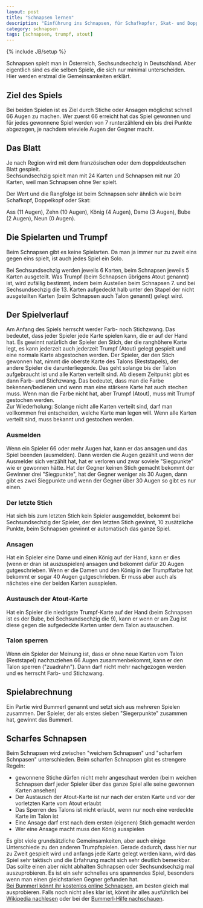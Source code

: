 ```yaml
---
layout: post
title: "Schnapsen lernen"
description: "Einführung ins Schnapsen, für Schafkopfer, Skat- und Doppelkopf-Spieler"
category: schnapsen
tags: [schnapsen, trumpf, atout]
---
```

{% include JB/setup %}

Schnapsen spielt man in Österreich, Sechsundsechzig in Deutschland. Aber eigentlich sind es die selben Spiele, die sich nur minimal unterscheiden. Hier werden erstmal die Gemeinsamkeiten erklärt.

## Ziel des Spiels

Bei beiden Spielen ist es Ziel durch Stiche oder Ansagen möglichst schnell 66 Augen zu machen. Wer zuerst 66 erreicht hat das Spiel gewonnen und für jedes gewonnene Spiel werden von 7 runterzählend ein bis drei Punkte abgezogen, je nachdem wieviele Augen der Gegner macht.

## Das Blatt

Je nach Region wird mit dem französischen oder dem doppeldeutschen Blatt gespielt.    
Sechsundsechzig spielt man mit 24 Karten und Schnapsen mit nur 20 Karten, weil man Schnapsen ohne 9er spielt.

Der Wert und die Rangfolge ist beim Schnapsen sehr ähnlich wie beim Schafkopf, Doppelkopf oder Skat:    

Ass (11 Augen), Zehn (10 Augen), König (4 Augen), Dame (3 Augen), Bube (2 Augen), Neun (0 Augen).

## Die Spielarten und Trumpf

Beim Schnapsen gibt es keine Spielarten. Da man ja immer nur zu zweit eins gegen eins spielt, ist auch jedes Spiel ein Solo.    

Bei Sechsundsechzig werden jeweils 6 Karten, beim Schnapsen jeweils 5 Karten ausgeteilt. Was Trumpf (beim Schnapsen übrigens Atout genannt) ist, wird zufällig bestimmt, indem beim Austeilen beim Schnapsen 7. und bei Sechsundsechzig die 13. Karten aufgedeckt halb unter den Stapel der nicht ausgeteilten Karten (beim Schnapsen auch Talon genannt) gelegt wird.

## Der Spielverlauf

Am Anfang des Spiels herrscht werder Farb- noch Stichzwang. Das bedeutet, dass jeder Spieler jede Karte spielen kann, die er auf der Hand hat. Es gewinnt natürlich der Spieler den Stich, der die ranghöhere Karte legt, es kann jederzeit auch jederzeit Trumpf (Atout) gelegt gespielt und eine normale Karte abgestochen werden.
Der Spieler, der den Stich gewonnen hat, nimmt die oberste Karte des Talons (Reststapels), der andere Spieler die darunterliegende. 
Das geht solange bis der Talon aufgebraucht ist und alle Karten verteilt sind. Ab diesem Zeitpunkt gibt es dann Farb- und Stichzwang. Das bedeutet, dass man die Farbe bekennen/bedienen und wenn man eine stärkere Karte hat auch stechen muss. Wenn man die Farbe nicht hat, aber Trumpf (Atout), muss mit Trumpf gestochen werden.     
Zur Wiederholung: Solange nicht alle Karten verteilt sind, darf man vollkommen frei entscheiden, welche Karte man legen will. Wenn alle Karten verteilt sind, muss bekannt und gestochen werden.

### Ausmelden

Wenn ein Spieler 66 oder mehr Augen hat, kann er das ansagen und das Spiel beenden (ausmelden). Dann werden die Augen gezählt und wenn der Ausmelder sich verzählt hat, hat er verloren und zwar soviele "Siegpunkte" wie er gewonnen hätte. Hat der Gegner keinen Stich gemacht bekommt der Gewinner drei "Siegpunkte", hat der Gegner weniger als 30 Augen, dann gibt es zwei Siegpunkte und wenn der Gegner über 30 Augen so gibt es nur einen.


### Der letzte Stich

Hat sich bis zum letzten Stich kein Spieler ausgemeldet, bekommt bei Sechsundsechzig der Spieler, der den letzten Stich gewinnt, 10 zusätzliche Punkte, beim Schnapsen gewinnt er automatisch das ganze Spiel. 


### Ansagen

Hat ein Spieler eine Dame und einen König auf der Hand, kann er dies (wenn er dran ist auszuspielen) ansagen und bekommt dafür 20 Augen gutgeschrieben. Wenn er die Damen und den König in der Trumpffarbe hat bekommt er sogar 40 Augen gutgeschrieben. Er muss aber auch als nächstes eine der beiden Karten ausspielen.

### Austausch der Atout-Karte

Hat ein Spieler die niedrigste Trumpf-Karte auf der Hand (beim Schnapsen ist es der Bube, bei Sechsundsechzig die 9), kann er wenn er am Zug ist diese gegen die aufgedeckte Karten unter dem Talon austauschen.


### Talon sperren

Wenn ein Spieler der Meinung ist, dass er ohne neue Karten vom Talon (Reststapel) nachzuziehen 66 Augen zusammenbekommt, kann er den Talon sperren ("zuadrahn"). Dann darf nicht mehr nachgezogen werden und es herrscht Farb- und Stichzwang.

## Spielabrechnung

Ein Partie wird Bummerl genannt und setzt sich aus mehreren Spielen zusammen. Der Spieler, der als erstes sieben "Siegerpunkte" zusammen hat, gewinnt das Bummerl.


## Scharfes Schnapsen

Beim Schnapsen wird zwischen "weichem Schnapsen" und "scharfem Schnpasen" unterschieden. Beim scharfen Schnapsen gibt es strengere Regeln:

* gewonnene Stiche dürfen nicht mehr angeschaut werden (beim weichen Schnapsen darf jeder Spieler über das ganze Spiel alle seine gewonnen Karten ansehen)
* Der Austausch der Atout-Karte ist nur nach der ersten Karte und vor der vorletzten Karte vom Atout erlaubt
* Das Sperren des Talons ist nicht erlaubt, wenn nur noch eine verdeckte Karte im Talon ist
* Eine Ansage darf erst nach dem ersten (eigenen) Stich gemacht werden
* Wer eine Ansage macht muss den König ausspielen


Es gibt viele grundsätzliche Gemeinsamkeiten, aber auch einige Unterschiede zu den anderen Trumpfspielen. Gerade dadurch, dass hier nur zu Zweit gespielt wird und anfangs jede Karte gelegt werden kann, wird das Spiel sehr taktisch und die Erfahrung macht sich sehr deutlich bemerkbar. Das sollte einen aber nicht abhalten Schnapsen oder Sechsundsechzig mal auszuprobieren. Es ist ein sehr schnelles uns spannendes Spiel, besonders wenn man einen gleichstarken Gegner gefunden hat.    
[Bei Bummerl könnt ihr kostenlos online Schnapsen](www.bummerl.at), am besten gleich mal ausprobieren. Falls noch nicht alles klar ist, könnt ihr alles ausführlich bei [Wikipedia nachlesen](http://de.wikipedia.org/wiki/Sechsundsechzig) oder bei der [Bummerl-Hilfe nachschauen](www.bummerl.at/hilfe).
